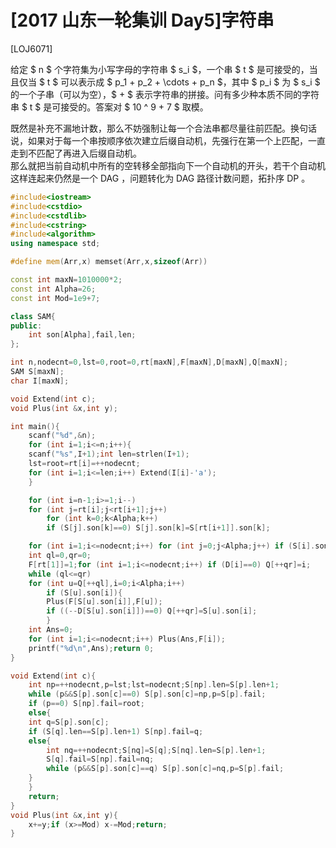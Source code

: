 # [2017 山东一轮集训 Day5]字符串
[LOJ6071]

给定 $ n $ 个字符集为小写字母的字符串 $ s_i $，一个串 $ t $ 是可接受的，当且仅当 $ t $ 可以表示成 $ p_1 + p_2 + \cdots + p_n $，其中 $ p_i $ 为 $ s_i $ 的一个子串（可以为空），$ + $ 表示字符串的拼接。问有多少种本质不同的字符串 $ t $ 是可接受的。答案对 $ 10 ^ 9 + 7 $ 取模。

既然是补充不漏地计数，那么不妨强制让每一个合法串都尽量往前匹配。换句话说，如果对于每一个串按顺序依次建立后缀自动机，先强行在第一个上匹配，一直走到不匹配了再进入后缀自动机。  
那么就把当前自动机中所有的空转移全部指向下一个自动机的开头，若干个自动机这样连起来仍然是一个 DAG ，问题转化为 DAG 路径计数问题，拓扑序 DP 。

```cpp
#include<iostream>
#include<cstdio>
#include<cstdlib>
#include<cstring>
#include<algorithm>
using namespace std;

#define mem(Arr,x) memset(Arr,x,sizeof(Arr))

const int maxN=1010000*2;
const int Alpha=26;
const int Mod=1e9+7;

class SAM{
public:
    int son[Alpha],fail,len;
};

int n,nodecnt=0,lst=0,root=0,rt[maxN],F[maxN],D[maxN],Q[maxN];
SAM S[maxN];
char I[maxN];

void Extend(int c);
void Plus(int &x,int y);

int main(){
    scanf("%d",&n);
    for (int i=1;i<=n;i++){
	scanf("%s",I+1);int len=strlen(I+1);
	lst=root=rt[i]=++nodecnt;
	for (int i=1;i<=len;i++) Extend(I[i]-'a');
    }

    for (int i=n-1;i>=1;i--)
	for (int j=rt[i];j<rt[i+1];j++)
	    for (int k=0;k<Alpha;k++)
		if (S[j].son[k]==0) S[j].son[k]=S[rt[i+1]].son[k];

    for (int i=1;i<=nodecnt;i++) for (int j=0;j<Alpha;j++) if (S[i].son[j]) ++D[S[i].son[j]];
    int ql=0,qr=0;
    F[rt[1]]=1;for (int i=1;i<=nodecnt;i++) if (D[i]==0) Q[++qr]=i;
    while (ql<=qr)
	for (int u=Q[++ql],i=0;i<Alpha;i++)
	    if (S[u].son[i]){
		Plus(F[S[u].son[i]],F[u]);
		if ((--D[S[u].son[i]])==0) Q[++qr]=S[u].son[i];
	    }
    int Ans=0;
    for (int i=1;i<=nodecnt;i++) Plus(Ans,F[i]);
    printf("%d\n",Ans);return 0;
}

void Extend(int c){
    int np=++nodecnt,p=lst;lst=nodecnt;S[np].len=S[p].len+1;
    while (p&&S[p].son[c]==0) S[p].son[c]=np,p=S[p].fail;
    if (p==0) S[np].fail=root;
    else{
	int q=S[p].son[c];
	if (S[q].len==S[p].len+1) S[np].fail=q;
	else{
	    int nq=++nodecnt;S[nq]=S[q];S[nq].len=S[p].len+1;
	    S[q].fail=S[np].fail=nq;
	    while (p&&S[p].son[c]==q) S[p].son[c]=nq,p=S[p].fail;
	}
    }
    return;
}
void Plus(int &x,int y){
    x+=y;if (x>=Mod) x-=Mod;return;
}
```